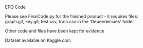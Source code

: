 EPQ Code

Please see FinalCode.py for the finished product - it requires files: graph.gif, key.gif, test.csv, train.csv in the 'Dependencies' folder

Other code and files have been kept for evidence

Dataset available on Kaggle.com

